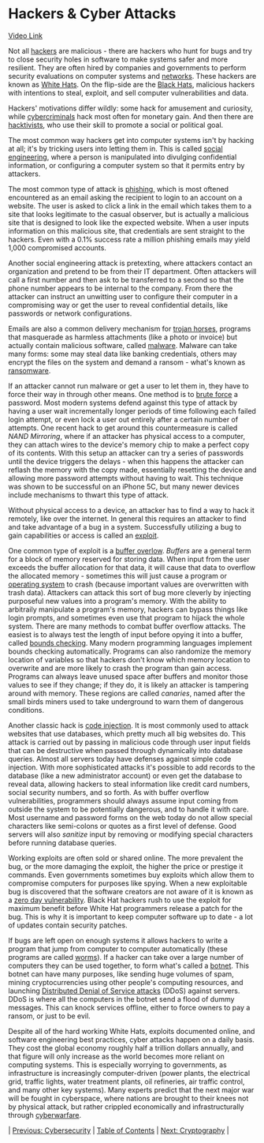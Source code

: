 # Hackers & Cyber Attacks
[Video Link](https://youtu.be/_GzE99AmAQU)

Not all [hackers](../glossary/README.md#security-hacker) are malicious - there are hackers who hunt for bugs and try to close security holes in software to make systems safer and more resilient. They are often hired by companies and governments to perform security evaluations on computer systems and [networks](../glossary/README.md#computer-network). These hackers are known as [White Hats](../glossary/README.md#white-hat). On the flip-side are the [Black Hats](../glossary/README.md#black-hat), malicious hackers with intentions to steal, exploit, and sell computer vulnerabilities and data.

Hackers' motivations differ wildly: some hack for amusement and curiosity, while [cybercriminals](../glossary/README.md#cybercrime) hack most often for monetary gain. And then there are [hacktivists](../glossary/README.md#hacktivism), who use their skill to promote a social or political goal.

The most common way hackers get into computer systems isn't by hacking at all; it's by tricking users into letting them in. This is called [social engineering](../glossary/README.md#social-engineering), where a person is manipulated into divulging confidential information, or configuring a computer system so that it permits entry by attackers.

The most common type of attack is [phishing](../glossary/README.md#phishing), which is most oftened encountered as an email asking the recipient to login to an account on a website. The user is asked to click a link in the email which takes them to a site that looks legitimate to the casual observer, but is actually a malicious site that is designed to look like the expected website. When a user inputs information on this malicious site, that credentials are sent straight to the hackers. Even with a 0.1% success rate a million phishing emails may yield 1,000 compromised accounts.

Another social engineering attack is pretexting, where attackers contact an organization and pretend to be from their IT department. Often attackers will call a first number and then ask to be transferred to a second so that the phone number appears to be internal to the company. From there the attacker can instruct an unwitting user to configure their computer in a compromising way or get the user to reveal confidential details, like passwords or network configurations.

Emails are also a common delivery mechanism for [trojan horses](../glossary/README.md#trojan-horse), programs that masquerade as harmless attachments (like a photo or invoice) but actually contain malicious software, called [malware](../glossary/README.md#malware). Malware can take many forms: some may steal data like banking credentials, others may encrypt the files on the system and demand a ransom - what's known as [ransomware](../glossary/README.md#ransomware).

If an attacker cannot run malware or get a user to let them in, they have to force their way in through other means. One method is to [brute force](../glossary/README.md#brute-force-attack) a password. Most modern systems defend against this type of attack by having a user wait incrementally longer periods of time following each failed login attempt, or even lock a user out entirely after a certain number of attempts. One recent hack to get around this countermeasure is called _NAND Mirroring_, where if an attacker has physical access to a computer, they can attach wires to the device's memory chip to make a perfect copy of its contents. With this setup an attacker can try a series of passwords until the device triggers the delays - when this happens the attacker can reflash the memory with the copy made, essentially resetting the device and allowing more password attempts without having to wait. This technique was shown to be successful on an iPhone 5C, but many newer devices include mechanisms to thwart this type of attack. 

Without physical access to a device, an attacker has to find a way to hack it remotely, like over the internet. In general this requires an attacker to find and take advantage of a bug in a system. Successfully utilizing a bug to gain capabilities or access is called an [exploit](../glossary/README.md#exploit).

One common type of exploit is a [buffer overlow](../glossary/README.md#buffer-overflow). _Buffers_ are a general term for a block of memory reserved for storing data. When input from the user exceeds the buffer allocation for that data, it will cause that data to overflow the allocated memory - sometimes this will just cause a program or [operating system](../glossary/README.md#operating-system) to crash (because important values are overwritten with trash data). Attackers can attack this sort of bug more cleverly by  injecting purposeful new values into a program's memory. With the ability to arbitraily manipulate a program's memory, hackers can bypass things like login prompts, and sometimes even use that program to hijack the whole system. There are many methods to combat buffer overflow attacks. The easiest is to always test the length of input before opying it into a buffer, called [bounds checking](../glossary/README.md#bounds-checking). Many modern programming languages implement bounds checking automatically. Programs can also randomize the memory location of variables so that hackers don't know which memory location to overwrite and are more likely to crash the program than gain access. Programs can always leave unused space after buffers and monitor those values to see if they change; if they do, it is likely an attacker is tampering around with memory. These regions are called _canaries_, named after the small birds miners used to take underground to warn them of dangerous conditions.

Another classic hack is [code injection](../glossary/README.md#code-injection). It is most commonly used to attack websites that use databases, which pretty much all big websites do. This attack is carried out by passing in malicious code through user input fields that can be destructive when passed through dynamically into database queries. Almost all servers today have defenses against simple code injection. With more sophisticated attacks it's possible to add records to the database (like a new administrator account) or even get the database to reveal data, allowing hackers to steal information like credit card numbers, social security numbers, and so forth. As with buffer overflow vulnerabilities, programmers should always assume input coming from outside the system to be potentially dangerous, and to handle it with care. Most username and password forms on the web today do not allow special characters like semi-colons or quotes as a first level of defense. Good servers will also _sanitize_ input by removing or modifying special characters before running database queries.

Working exploits are often sold or shared online. The more prevalent the bug, or the more damaging the exploit, the higher the price or prestige it commands. Even governments sometimes buy exploits which allow them to compromise computers for purposes like spying. When a new exploitable bug is discovered that the software creators are not aware of it is known as a [zero day vulnerability](../glossary/README.md#zero-day). Black Hat hackers rush to use the exploit for maximum benefit before White Hat programmers release a patch for the bug. This is why it is important to keep computer software up to date - a lot of updates contain security patches.

If bugs are left open on enough systems it allows hackers to write a program that jump from computer to computer automatically (these programs are called [worms](../glossary/README.md#computer-worm)). If a hacker can take over a large number of computers they can be used together, to form what's called a [botnet](../glossary/README.md#botnet). This botnet can have many purposes, like sending huge volumes of spam, mining cryptocurrencies using other people's computing resources, and launching [Distributed Denial of Service attacks](../glossary/README.md#denial-of-service-attack) (DDoS) against servers. DDoS is where all the computers in the botnet send a flood of dummy messages. This can knock services offline, either to force owners to pay a ransom, or just to be evil.

Despite all of the hard working White Hats, exploits documented online, and software engineering best practices, cyber attacks happen on a daily basis. They cost the global economy roughly half a trillion dollars annually, and that figure will only increase as the world becomes more reliant on computing systems. This is especially worrying to governments, as infrastructure is increasingly computer-driven (power plants, the electrical grid, traffic lights, water treatment plants, oil refineries, air traffic control, and many other key systems). Many experts predict that the next major war will be fought in cyberspace, where nations are brought to their knees not by physical attack, but rather crippled economically and infrastructurally through [cyberwarfare](../glossary/README.md#cyberwarfare).

| [Previous: Cybersecurity](../31/README.md) | [Table of Contents](../README.md#table-of-contents) | [Next: Cryptography](../33/README.md) |
